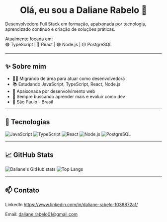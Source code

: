 <h1 align="center">Olá, eu sou a Daliane Rabelo 👋</h1>

Desenvolvedora Full Stack em formação, apaixonada por tecnologia, aprendizado contínuo e criação de soluções práticas.

Atualmente focada em:  
🟣 TypeScript | 🔵 React | 🟢 Node.js | 🟡 PostgreSQL

---

## ✨ Sobre mim

- 👩‍💻 Migrando de área para atuar como desenvolvedora
- 📚 Estudando JavaScript, TypeScript, React, Node.js
- 🚀 Apaixonada por desenvolvimento web
- 🧠 Sempre buscando aprender mais e evoluir como dev
- 📍 São Paulo - Brasil

---

## 🔧 Tecnologias

![JavaScript](https://img.shields.io/badge/-JavaScript-black?style=flat-square&logo=javascript)
![TypeScript](https://img.shields.io/badge/-TypeScript-black?style=flat-square&logo=typescript)
![React](https://img.shields.io/badge/-React-black?style=flat-square&logo=react)
![Node.js](https://img.shields.io/badge/-Node.js-black?style=flat-square&logo=node.js)
![PostgreSQL](https://img.shields.io/badge/-PostgreSQL-black?style=flat-square&logo=postgresql)

---

## 📈 GitHub Stats

![Daliane's GitHub stats](https://github-readme-stats.vercel.app/api?username=dxrabelo&show_icons=true&theme=radical)
![Top Langs](https://github-readme-stats.vercel.app/api/top-langs/?username=dxrabelo&layout=compact&theme=radical)

---

## 📫 Contato

LinkedIn https://www.linkedin.com/in/daliane-rabelo-1036872a1/

Email: daliane.rabelo01@gmail.com
